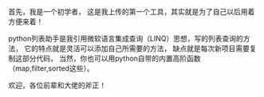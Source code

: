 首先，我是一个初学者，
这是我上传的第一个工具，其实就是为了自己以后用着方便来着！

python列表助手是我引用微软语言集成查询（LINQ）思想，写的列表查询的方法，
它的特点就是灵活可以添加自己所需要的方法，
缺点就是每次新项目需要复制这部分代码，
当然，你也可以用python自带的内置高阶函数（map,filter,sorted这些）。

欢迎，各位前辈和大佬的斧正！

